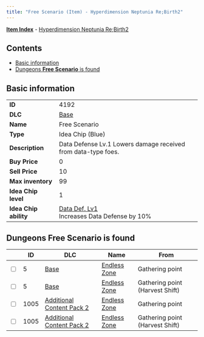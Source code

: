 ```yaml
---
title: "Free Scenario (Item) - Hyperdimension Neptunia Re;Birth2"
---
```


[**Item Index**](/neptunia/rb2/item/index.html) - [Hyperdimension Neptunia Re;Birth2](/neptunia/rb2)

## Contents

- [Basic information](#basic-information)
- [Dungeons **Free Scenario** is found](#dungeons-free-scenario-is-found)

## Basic information

|   |   |
| -- | -- |
| **ID** | 4192 |
| **DLC** | [Base](/neptunia/rb2/dlc/0-base.html) |
| **Name** | Free Scenario |
| **Type** | Idea Chip (Blue) |
| **Description** | Data Defense Lv.1 Lowers damage received from data-type foes. |
| **Buy Price** | 0 |
| **Sell Price** | 10 |
| **Max inventory** | 99 |
| **Idea Chip level** | 1 |
| **Idea Chip ability** | [Data Def. Lv1](/neptunia/rb2/ability/0-9591-data-def-lv1.html)<br />Increases Data Defense by 10% |

## Dungeons **Free Scenario** is found

|    | ID | DLC | Name | From |
| -- | -- | --- | ---- | ---- |
| <input type="checkbox" id="rb2-dungeon-0-5" class="trackbox" /> | 5 | [Base](/neptunia/rb2/dlc/0-base.html) | [Endless Zone](/neptunia/rb2/dungeon/0-5-endless-zone.html) | Gathering point |
| <input type="checkbox" id="rb2-dungeon-0-5" class="trackbox" /> | 5 | [Base](/neptunia/rb2/dlc/0-base.html) | [Endless Zone](/neptunia/rb2/dungeon/0-5-endless-zone.html) | Gathering point (Harvest Shift) |
| <input type="checkbox" id="rb2-dungeon-4-1005" class="trackbox" /> | 1005 | [Additional Content Pack 2](/neptunia/rb2/dlc/4-pack2.html) | [Endless Zone](/neptunia/rb2/dungeon/4-1005-endless-zone.html) | Gathering point |
| <input type="checkbox" id="rb2-dungeon-4-1005" class="trackbox" /> | 1005 | [Additional Content Pack 2](/neptunia/rb2/dlc/4-pack2.html) | [Endless Zone](/neptunia/rb2/dungeon/4-1005-endless-zone.html) | Gathering point (Harvest Shift) |